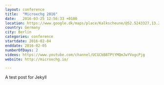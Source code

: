 ```yaml
---
layout: conference
title:  "Microxchg 2016"
date:   2016-03-25 12:56:33 +0100
location: https://www.google.dk/maps/place/Kalkscheune/@52.5243327,13.3197521,12z/data=!4m2!3m1!1s0x47a851e837c93643:0xd44c06c0d6ff5dda
country: Germany
city: Berlin
categories: conference
startdate: 2016-02-04
enddate: 2016-02-05
numberOfDays: 2
videos: https://www.youtube.com/channel/UCGCbB8TPtYMQmJwYVogcPjg
website: http://microxchg.io/

---
```

A test post for Jekyll
